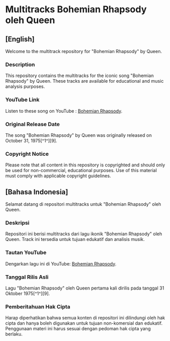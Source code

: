 # Multitracks Bohemian Rhapsody oleh Queen

## [English]
Welcome to the multitrack repository for "Bohemian Rhapsody" by Queen.

### Description
This repository contains the multitracks for the iconic song "Bohemian Rhapsody" by Queen. These tracks are available for educational and music analysis purposes.

### YouTube Link
Listen to these song on YouTube : [Bohemian Rhapsody](https://www.youtube.com/watch?v=fJ9rUzIMcZQ).

### Original Release Date
The song "Bohemian Rhapsody" by Queen was originally released on October 31, 1975[^1^][9].

### Copyright Notice
Please note that all content in this repository is copyrighted and should only be used for non-commercial, educational purposes. Use of this material must comply with applicable copyright guidelines.

## [Bahasa Indonesia]
Selamat datang di repositori multitracks untuk "Bohemian Rhapsody" oleh Queen.

### Deskripsi
Repositori ini berisi multitracks dari lagu ikonik "Bohemian Rhapsody" oleh Queen. Track ini tersedia untuk tujuan edukatif dan analisis musik.

### Tautan YouTube
Dengarkan lagu ini di YouTube: [Bohemian Rhapsody](https://www.youtube.com/watch?v=fJ9rUzIMcZQ).

### Tanggal Rilis Asli
Lagu "Bohemian Rhapsody" oleh Queen pertama kali dirilis pada tanggal 31 Oktober 1975[^1^][9].

### Pemberitahuan Hak Cipta
Harap diperhatikan bahwa semua konten di repositori ini dilindungi oleh hak cipta dan hanya boleh digunakan untuk tujuan non-komersial dan edukatif. Penggunaan materi ini harus sesuai dengan pedoman hak cipta yang berlaku.

